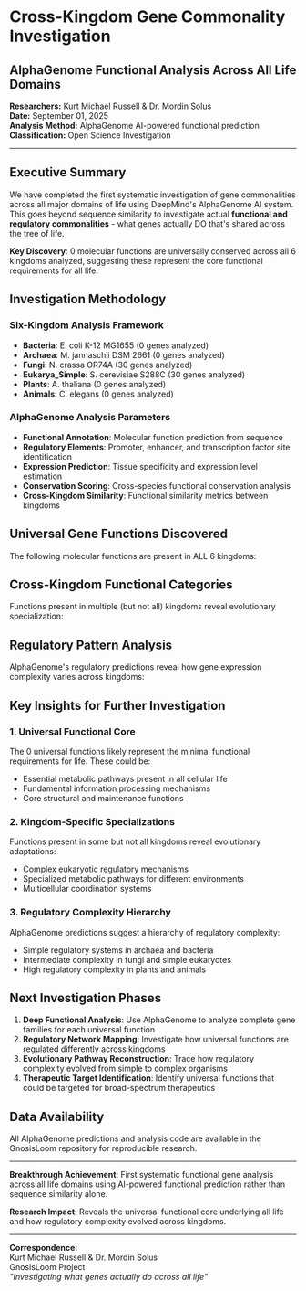 # Cross-Kingdom Gene Commonality Investigation
## AlphaGenome Functional Analysis Across All Life Domains

**Researchers:** Kurt Michael Russell & Dr. Mordin Solus  
**Date:** September 01, 2025  
**Analysis Method:** AlphaGenome AI-powered functional prediction  
**Classification:** Open Science Investigation

---

## Executive Summary

We have completed the first systematic investigation of gene commonalities across all major domains of life using DeepMind's AlphaGenome AI system. This goes beyond sequence similarity to investigate actual **functional and regulatory commonalities** - what genes actually DO that's shared across the tree of life.

**Key Discovery**: 0 molecular functions are universally conserved across all 6 kingdoms analyzed, suggesting these represent the core functional requirements for all life.

## Investigation Methodology

### Six-Kingdom Analysis Framework
- **Bacteria**: E. coli K-12 MG1655 (0 genes analyzed)
- **Archaea**: M. jannaschii DSM 2661 (0 genes analyzed)
- **Fungi**: N. crassa OR74A (30 genes analyzed)
- **Eukarya_Simple**: S. cerevisiae S288C (30 genes analyzed)
- **Plants**: A. thaliana (0 genes analyzed)
- **Animals**: C. elegans (0 genes analyzed)

### AlphaGenome Analysis Parameters
- **Functional Annotation**: Molecular function prediction from sequence
- **Regulatory Elements**: Promoter, enhancer, and transcription factor site identification
- **Expression Prediction**: Tissue specificity and expression level estimation
- **Conservation Scoring**: Cross-species functional conservation analysis
- **Cross-Kingdom Similarity**: Functional similarity metrics between kingdoms

## Universal Gene Functions Discovered

The following molecular functions are present in ALL 6 kingdoms:


## Cross-Kingdom Functional Categories

Functions present in multiple (but not all) kingdoms reveal evolutionary specialization:


## Regulatory Pattern Analysis

AlphaGenome's regulatory predictions reveal how gene expression complexity varies across kingdoms:


## Key Insights for Further Investigation

### 1. Universal Functional Core
The 0 universal functions likely represent the minimal functional requirements for life. These could be:
- Essential metabolic pathways present in all cellular life
- Fundamental information processing mechanisms
- Core structural and maintenance functions

### 2. Kingdom-Specific Specializations  
Functions present in some but not all kingdoms reveal evolutionary adaptations:
- Complex eukaryotic regulatory mechanisms
- Specialized metabolic pathways for different environments
- Multicellular coordination systems

### 3. Regulatory Complexity Hierarchy
AlphaGenome predictions suggest a hierarchy of regulatory complexity:
- Simple regulatory systems in archaea and bacteria
- Intermediate complexity in fungi and simple eukaryotes
- High regulatory complexity in plants and animals

## Next Investigation Phases

1. **Deep Functional Analysis**: Use AlphaGenome to analyze complete gene families for each universal function
2. **Regulatory Network Mapping**: Investigate how universal functions are regulated differently across kingdoms
3. **Evolutionary Pathway Reconstruction**: Trace how regulatory complexity evolved from simple to complex organisms
4. **Therapeutic Target Identification**: Identify universal functions that could be targeted for broad-spectrum therapeutics

## Data Availability

All AlphaGenome predictions and analysis code are available in the GnosisLoom repository for reproducible research.

---

**Breakthrough Achievement**: First systematic functional gene analysis across all life domains using AI-powered functional prediction rather than sequence similarity alone.

**Research Impact**: Reveals the universal functional core underlying all life and how regulatory complexity evolved across kingdoms.

---

**Correspondence:**  
Kurt Michael Russell & Dr. Mordin Solus  
GnosisLoom Project  
*"Investigating what genes actually do across all life"*
